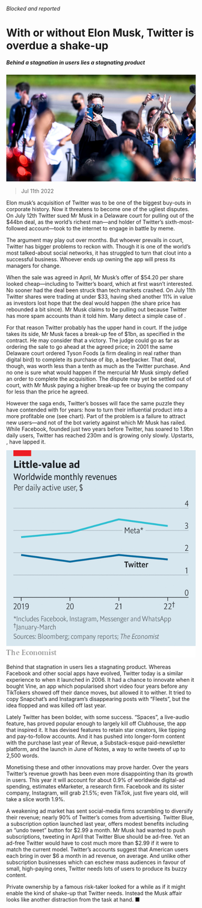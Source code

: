 ###### Blocked and reported

# With or without Elon Musk, Twitter is overdue a shake-up 

##### Behind a stagnation in users lies a stagnating product 

![image](images/20220716_WBP501.jpg) 

> Jul 11th 2022 

Elon musk’s acquisition of Twitter was to be one of the biggest buy-outs in corporate history. Now it threatens to become one of the ugliest disputes. On July 12th Twitter sued Mr Musk in a Delaware court for pulling out of the $44bn deal, as the world’s richest man—and holder of Twitter’s sixth-most-followed account—took to the internet to engage in battle by meme.

The argument may play out over months. But whoever prevails in court, Twitter has bigger problems to reckon with. Though it is one of the world’s most talked-about social networks, it has struggled to turn that clout into a successful business. Whoever ends up owning the app will press its managers for change.

When the sale was agreed in April, Mr Musk’s offer of $54.20 per share looked cheap—including to Twitter’s board, which at first wasn’t interested. No sooner had the deal been struck than tech markets crashed. On July 11th Twitter shares were trading at under $33, having shed another 11% in value as investors lost hope that the deal would happen (the share price has rebounded a bit since). Mr Musk claims to be pulling out because Twitter has more spam accounts than it told him. Many detect a simple case of .

For that reason Twitter probably has the upper hand in court. If the judge takes its side, Mr Musk faces a break-up fee of $1bn, as specified in the contract. He may consider that a victory. The judge could go as far as ordering the sale to go ahead at the agreed price; in 2001 the same Delaware court ordered Tyson Foods (a firm dealing in real rather than digital bird) to complete its purchase of ibp, a beefpacker. That deal, though, was worth less than a tenth as much as the Twitter purchase. And no one is sure what would happen if the mercurial Mr Musk simply defied an order to complete the acquisition. The dispute may yet be settled out of court, with Mr Musk paying a higher break-up fee or buying the company for less than the price he agreed.

However the saga ends, Twitter’s bosses will face the same puzzle they have contended with for years: how to turn their influential product into a more profitable one (see chart). Part of the problem is a failure to attract new users—and not of the bot variety against which Mr Musk has railed. While Facebook, founded just two years before Twitter, has soared to 1.9bn daily users, Twitter has reached 230m and is growing only slowly. Upstarts, , have lapped it. 

![image](images/20220716_WBC164.png) 


Behind that stagnation in users lies a stagnating product. Whereas Facebook and other social apps have evolved, Twitter today is a similar experience to when it launched in 2006. It had a chance to innovate when it bought Vine, an app which popularised short video four years before any TikTokers showed off their dance moves, but allowed it to wither. It tried to copy Snapchat’s and Instagram’s disappearing posts with “Fleets”, but the idea flopped and was killed off last year.

Lately Twitter has been bolder, with some success. “Spaces”, a live-audio feature, has proved popular enough to largely kill off Clubhouse, the app that inspired it. It has devised features to retain star creators, like tipping and pay-to-follow accounts. And it has pushed into longer-form content with the purchase last year of Revue, a Substack-esque paid-newsletter platform, and the launch in June of Notes, a way to write tweets of up to 2,500 words.

Monetising these and other innovations may prove harder. Over the years Twitter’s revenue growth has been even more disappointing than its growth in users. This year it will account for about 0.9% of worldwide digital-ad spending, estimates eMarketer, a research firm. Facebook and its sister company, Instagram, will grab 21.5%; even TikTok, just five years old, will take a slice worth 1.9%.

A weakening ad market has sent social-media firms scrambling to diversify their revenue; nearly 90% of Twitter’s comes from advertising. Twitter Blue, a subscription option launched last year, offers modest benefits including an “undo tweet” button for $2.99 a month. Mr Musk had wanted to push subscriptions, tweeting in April that Twitter Blue should be ad-free. Yet an ad-free Twitter would have to cost much more than $2.99 if it were to match the current model. Twitter’s accounts suggest that American users each bring in over $6 a month in ad revenue, on average. And unlike other subscription businesses which can eschew mass audiences in favour of small, high-paying ones, Twitter needs lots of users to produce its buzzy content.

Private ownership by a famous risk-taker looked for a while as if it might enable the kind of shake-up that Twitter needs. Instead the Musk affair looks like another distraction from the task at hand. ■


